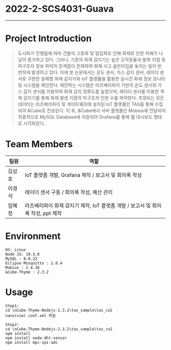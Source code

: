 # 2022-2-SCS4031-Guava

---

# Project Introduction
> 도시화가 진행됨에 따라 건물의 고층화 및 밀집화로 인해 화재로 인한 피해가 나날이 증가하고 있다. 그러나, 기존의 화재 감지기는 높은 오작동율과 발화 지점 및 피구조자 정보 파악의 한계점이 존재하여 화재 사고 골든타임을 놓치는 일이 빈번하게 발생하고 있다. 이에 본 논문에서는 온도 센서, 가스 감지 센서, 레이더 센서로 구현한 일체형 화재 감지기와 IoT 플랫폼을 활용한 실시간 화재 정보 모니터링 시스템을 제안한다. 제안하는 시스템은 라즈베리파이 기반의 온도 센서와 가스 감지 센서를 이용하여 화재 감지 정확도를 높였으며, 레이더 센서를 이용한 객체 감지기를 통해 화재 발생 지점의 피구조자 인원 수를 파악한다. 측정되는 모든 데이터는 라즈베리파이 및 게이트웨이에 설치된 IoT 플랫폼인 TAS를 통해 수집되어 &Cube로 전송된다. 이 후,  &Cube에서 서버 플랫폼인 Mobius에 전달되어 최종적으로 MySQL Database에 저장되어 Grafana를 통해 웹 대시보드 형태로 시각화된다. 

# Team Members
| 팀원 | 역할 |
| ------- | ------- |
| 김성호 | IoT 플랫폼 개발, Grafana 제작  / 보고서 및 회의록 작성|
| 이경석 | 레이더 센서 구동 / 회의록 작성, 예산 관리 |
| 임혜정 | 라즈베리파이 화재 감지기 제작, IoT 플랫폼 개발 / 보고서 및 회의록 작성, ppt 제작|


# Environment
```
OS: Linux
Node JS: 19.3.0
MySQL : 8.0.22
Eclipse Mosquitto : 2.0.4
Mobius : 2.4.36
&Cube-Thyme : 2.3.2
```

# Usage
```
Step1:
cd \nCube-Thyme-Nodejs-2.3.2\tas_sample\tas_co2
nano(vim) conf.xml 파일 

Step2:
cd \nCube-Thyme-Nodejs-2.3.2\tas_sample\tas_co2
npm install
npm install node-dht-sensor
npm install mpc-spi-adc

```
